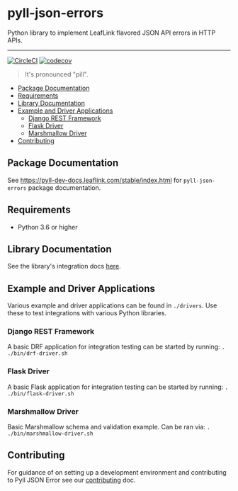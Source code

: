 # pyll-json-errors

Python library to implement LeafLink flavored JSON API errors in HTTP APIs.

---

[![CircleCI](https://circleci.com/gh/LeafLink/pyll-json-errors.svg?style=svg&circle-token=70111963b87fa2b476fece5740320b4dc464ad11)](https://circleci.com/gh/LeafLink/pyll-json-errors)
[![codecov](https://codecov.io/gh/LeafLink/pyll-json-errors/branch/master/graph/badge.svg?token=ICZFRWIZAC)](https://codecov.io/gh/LeafLink/pyll-json-errors)

> It's pronounced "pill".

- [Package Documentation](#package-documentation)
- [Requirements](#requirements)
- [Library Documentation](#library-documentation)
- [Example and Driver Applications](#example-and-driver-applications)
  * [Django REST Framework](#django-rest-framework)
  * [Flask Driver](#flask-driver)
  * [Marshmallow Driver](#marshmallow-driver)
- [Contributing](#contributing)


## Package Documentation

See https://pyll-dev-docs.leaflink.com/stable/index.html for `pyll-json-errors` package documentation.


## Requirements
* Python 3.6 or higher


## Library Documentation
See the library's integration docs [here](http://tba).


## Example and Driver Applications
Various example and driver applications can be found in `./drivers`. Use these to test integrations
with various Python libraries.

### Django REST Framework
A basic DRF application for integration testing can be started by running: `. ./bin/drf-driver.sh`

### Flask Driver
A basic Flask application for integration testing can be started by running: `. ./bin/flask-driver.sh`

### Marshmallow Driver
Basic Marshmallow schema and validation example. Can be ran via: `. ./bin/marshmallow-driver.sh`


## Contributing
For guidance of on setting up a development environment and contributing to Pyll JSON Error see our
[contributing](https://github.com/LeafLink/pyll-json-errors/blob/master/CONTRIBUTING.md) doc.
